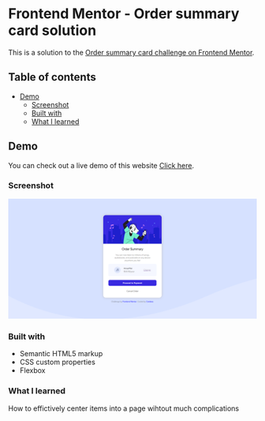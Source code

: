 # Frontend Mentor - Order summary card solution

This is a solution to the [Order summary card challenge on Frontend Mentor](https://www.frontendmentor.io/challenges/order-summary-component-QlPmajDUj).

## Table of contents

- [Demo](#Demo)
  - [Screenshot](#screenshot)
  - [Built with](#built-with)
  - [What I learned](#what-i-learned)


## Demo 

You can check out a live demo of this website [Click here](https://xcordeva.github.io/order-summary-page-FrontendmentorChallenges).


### Screenshot

![](screenshot.PNG)


### Built with

- Semantic HTML5 markup
- CSS custom properties
- Flexbox


### What I learned

How to effictively center items into a page wihtout much complications

